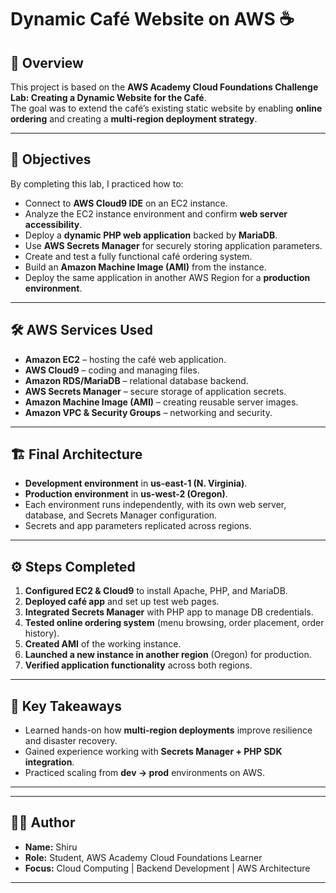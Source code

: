 # Dynamic Café Website on AWS ☕️

## 📌 Overview
This project is based on the **AWS Academy Cloud Foundations Challenge Lab: Creating a Dynamic Website for the Café**.  
The goal was to extend the café’s existing static website by enabling **online ordering** and creating a **multi-region deployment strategy**.

---

## 🎯 Objectives
By completing this lab, I practiced how to:

- Connect to **AWS Cloud9 IDE** on an EC2 instance.  
- Analyze the EC2 instance environment and confirm **web server accessibility**.  
- Deploy a **dynamic PHP web application** backed by **MariaDB**.  
- Use **AWS Secrets Manager** for securely storing application parameters.  
- Create and test a fully functional café ordering system.  
- Build an **Amazon Machine Image (AMI)** from the instance.  
- Deploy the same application in another AWS Region for a **production environment**.  

---

## 🛠️ AWS Services Used
- **Amazon EC2** – hosting the café web application.  
- **AWS Cloud9** – coding and managing files.  
- **Amazon RDS/MariaDB** – relational database backend.  
- **AWS Secrets Manager** – secure storage of application secrets.  
- **Amazon Machine Image (AMI)** – creating reusable server images.  
- **Amazon VPC & Security Groups** – networking and security.  

---

## 🏗️ Final Architecture
- **Development environment** in **us-east-1 (N. Virginia)**.  
- **Production environment** in **us-west-2 (Oregon)**.  
- Each environment runs independently, with its own web server, database, and Secrets Manager configuration.  
- Secrets and app parameters replicated across regions.  

---

## ⚙️ Steps Completed
1. **Configured EC2 & Cloud9** to install Apache, PHP, and MariaDB.  
2. **Deployed café app** and set up test web pages.  
3. **Integrated Secrets Manager** with PHP app to manage DB credentials.  
4. **Tested online ordering system** (menu browsing, order placement, order history).  
5. **Created AMI** of the working instance.  
6. **Launched a new instance in another region** (Oregon) for production.  
7. **Verified application functionality** across both regions.  

---

## 🚀 Key Takeaways
- Learned hands-on how **multi-region deployments** improve resilience and disaster recovery.  
- Gained experience working with **Secrets Manager + PHP SDK integration**.  
- Practiced scaling from **dev → prod** environments on AWS.  

---

  

---

## 🧑‍💻 Author
- **Name:** Shiru  
- **Role:** Student, AWS Academy Cloud Foundations Learner  
- **Focus:** Cloud Computing | Backend Development | AWS Architecture  

---
